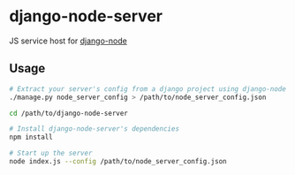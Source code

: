 django-node-server
==================

JS service host for [django-node](https://github.com/markfinger/django-node)

Usage
-----

```bash
# Extract your server's config from a django project using django-node
./manage.py node_server_config > /path/to/node_server_config.json

cd /path/to/django-node-server

# Install django-node-server's dependencies
npm install

# Start up the server
node index.js --config /path/to/node_server_config.json
```
